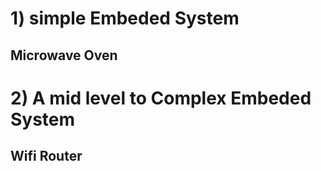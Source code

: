 # 1) simple Embeded System 
  ## Microwave Oven
# 2) A mid level to Complex Embeded System
 ## Wifi Router
